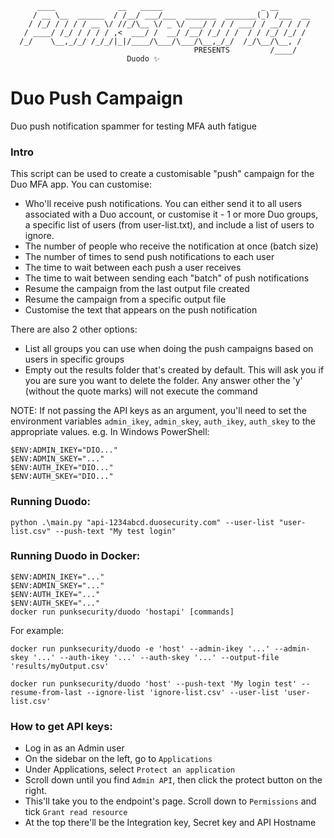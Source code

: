 ```
      ____              __   _____                      _ __       
     / __ \__  ______  / /__/ ___/___  _______  _______(_) /___  __
    / /_/ / / / / __ \/ //_/\__ \/ _ \/ ___/ / / / ___/ / __/ / / /
   / ____/ /_/ / / / / ,<  ___/ /  __/ /__/ /_/ / /  / / /_/ /_/ / 
  /_/    \__,_/_/ /_/_/|_|/____/\___/\___/\__,_/_/  /_/\__/\__, /  
                                         PRESENTS         /____/  
                          Duodo ✨
```

# Duo Push Campaign

Duo push notification spammer for testing MFA auth fatigue

### Intro
This script can be used to create a customisable "push" campaign for the Duo MFA app. You can customise:
- Who'll receive push notifications. You can either send it to all users associated with a Duo account, or customise it - 1 or more Duo groups, a specific list of users (from user-list.txt), and include a list of users to ignore.
- The number of people who receive the notification at once (batch size)
- The number of times to send push notifications to each user
- The time to wait between each push a user receives
- The time to wait between sending each "batch" of push notifications
- Resume the campaign from the last output file created
- Resume the campaign from a specific output file
- Customise the text that appears on the push notification

There are also 2 other options:
- List all groups you can use when doing the push campaigns based on users in specific groups
- Empty out the results folder that's created by default. This will ask you if you are sure you want to delete the folder. Any answer other the 'y' (without the quote marks) will not execute the command


NOTE: If not passing the API keys as an argument, you'll need to set the environment variables `admin_ikey`, `admin_skey`, `auth_ikey`, `auth_skey` to the appropriate values. e.g. 
In Windows PowerShell:
```
$ENV:ADMIN_IKEY="DIO..."
$ENV:ADMIN_SKEY="..."
$ENV:AUTH_IKEY="DIO..."
$ENV:AUTH_SKEY="DIO..."
```


### Running Duodo:
```
python .\main.py "api-1234abcd.duosecurity.com" --user-list "user-list.csv" --push-text "My test login"
```

### Running Duodo in Docker:
```shell
$ENV:ADMIN_IKEY="..."
$ENV:ADMIN_SKEY="..."
$ENV:AUTH_IKEY="..."
$ENV:AUTH_SKEY="..."
docker run punksecurity/duodo 'hostapi' [commands]
```

For example:
```shell
docker run punksecurity/duodo -e 'host' --admin-ikey '...' --admin-skey '...' --auth-ikey '...' --auth-skey '...' --output-file 'results/myOutput.csv' 
```

```shell
docker run punksecurity/duodo 'host' --push-text 'My login test' --resume-from-last --ignore-list 'ignore-list.csv' --user-list 'user-list.csv' 
```

### How to get API keys:
- Log in as an Admin user
- On the sidebar on the left, go to `Applications`
- Under Applications, select `Protect an application`
- Scroll down until you find `Admin API`, then click the protect button on the right.
- This'll take you to the endpoint's page. Scroll down to `Permissions` and tick `Grant read resource`
- At the top there'll be the Integration key, Secret key and API Hostname

